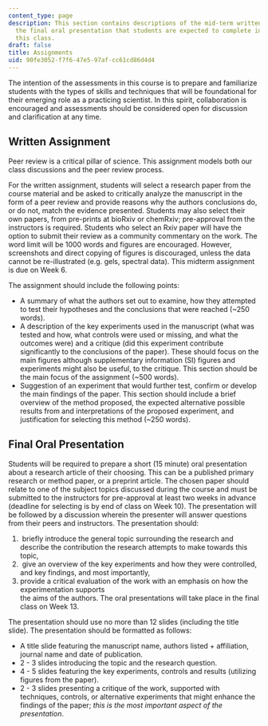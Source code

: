 ```yaml
---
content_type: page
description: This section contains descriptions of the mid-term written critique and
  the final oral presentation that students are expected to complete in order to pass
  this class.
draft: false
title: Assignments
uid: 90fe3052-f7f6-47e5-97af-cc61cd86d4d4
---
```

The intention of the assessments in this course is to prepare and familiarize students with the types of skills and techniques that will be foundational for their emerging role as a practicing scientist. In this spirit, collaboration is encouraged and assessments should be considered open for discussion and clarification at any time.

## Written Assignment

Peer review is a critical pillar of science. This assignment models both our class discussions and the peer review process. 

For the written assignment, students will select a research paper from the course material and be asked to critically analyze the manuscript in the form of a peer review and provide reasons why the authors conclusions do, or do not, match the evidence presented. Students may also select their own papers, from pre-prints at bioRxiv or chemRxiv; pre-approval from the instructors is required. Students who select an Rxiv paper will have the option to submit their review as a community commentary on the work. The word limit will be 1000 words and figures are encouraged. However, screenshots and direct copying of figures is discouraged, unless the data cannot be re-illustrated (e.g. gels, spectral data). This midterm assignment is due on Week 6.

The assignment should include the following points:

- A summary of what the authors set out to examine, how they attempted to test their hypotheses and the conclusions that were reached (~250 words).
- A description of the key experiments used in the manuscript (what was tested and how, what controls were used or missing, and what the outcomes were) and a critique (did this experiment contribute significantly to the conclusions of the paper). These should focus on the main figures although supplementary information (SI) figures and experiments might also be useful, to the critique. This section should be the main focus of the assignment (~500 words).
- Suggestion of an experiment that would further test, confirm or develop the main findings of the paper. This section should include a brief overview of the method proposed, the expected alternative possible results from and interpretations of the proposed experiment, and justification for selecting this method (~250 words).

## Final Oral Presentation

Students will be required to prepare a short (15 minute) oral presentation about a research article of their choosing. This can be a published primary research or method paper, or a preprint article. The chosen paper should relate to one of the subject topics discussed during the course and must be submitted to the instructors for pre-approval at least two weeks in advance (deadline for selecting is by end of class on Week 10). The presentation will be followed by a discussion wherein the presenter will answer questions from their peers and instructors. The presentation should:

1.  briefly introduce the general topic surrounding the research and describe the contribution the research attempts to make towards this topic, 
2.  give an overview of the key experiments and how they were controlled, and key findings, and most importantly, 
3. provide a critical evaluation of the work with an emphasis on how the experimentation supports    
    the aims of the authors. The oral presentations will take place in the final class on Week 13.

The presentation should use no more than 12 slides (including the title slide). The presentation should be formatted as follows:

- A title slide featuring the manuscript name, authors listed + affiliation, journal name and date of publication.
- 2 - 3 slides introducing the topic and the research question.
- 4 - 5 slides featuring the key experiments, controls and results (utilizing figures from the paper).
- 2 - 3 slides presenting a critique of the work, supported with techniques, controls, or alternative experiments that might enhance the findings of the paper; *this is the most important aspect of the presentation*.